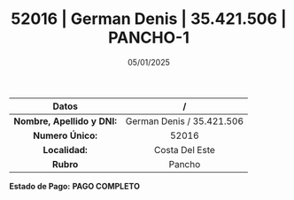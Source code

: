 ﻿---
title: 52016 | German Denis | 35.421.506 | PANCHO-1
date: 05/01/2025
draft: false
tags: ['costa-del-este', 'titular', 'pancho']
---

|          **Datos**          |  /  |
|:---------------------------:|:---:|
| **Nombre, Apellido y DNI:** | German Denis / 35.421.506 |
|      **Numero Único:**      | 52016 |
|        **Localidad:**       | Costa Del Este |
|          **Rubro**          | Pancho |

**Estado de Pago:** **PAGO COMPLETO**
